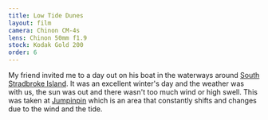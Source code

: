 ```yaml
---
title: Low Tide Dunes
layout: film
camera: Chinon CM-4s
lens: Chinon 50mm f1.9
stock: Kodak Gold 200
order: 6
---
```


My friend invited me to a day out on his boat in the waterways around [South Stradbroke Island](https://en.wikipedia.org/wiki/South_Stradbroke_Island). It was an excellent winter's day and the weather was with us, the sun was out and there wasn't too much wind or high swell. This was taken at [Jumpinpin](https://en.wikipedia.org/wiki/Jumpinpin_Channel) which is an area that constantly shifts and changes due to the wind and the tide.
